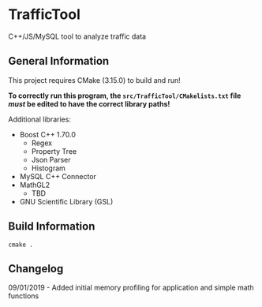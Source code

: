 # TrafficTool
C++/JS/MySQL tool to analyze traffic data

## General Information
This project requires CMake (3.15.0) to build and run!

**To correctly run this program, the `src/TrafficTool/CMakelists.txt` file _must_ be edited to have the correct library paths!**

Additional libraries:
- Boost C++ 1.70.0
	- Regex
	- Property Tree
	- Json Parser
	- Histogram
- MySQL C++ Connector
- MathGL2
    - TBD
- GNU Scientific Library (GSL)

## Build Information
```
cmake .
```

## Changelog 
09/01/2019 - Added initial memory profiling for application and simple math functions
